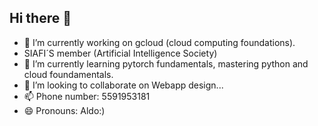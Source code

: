## Hi there 👋


- 🔭 I’m currently working on gcloud (cloud computing foundations).
-  SIAFI´S member (Artificial Intelligence Society)
- 🌱 I’m currently learning pytorch fundamentals, mastering python and cloud foundamentals.
- 👯 I’m looking to collaborate on Webapp design...
- 📫 Phone number: 5591953181
- 😄 Pronouns: Aldo:)

